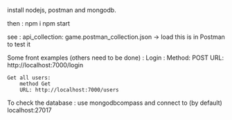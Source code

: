 install nodejs, postman and mongodb.

then :
	npm i 
	npm start

see : 
	api_collection:
		game.postman_collection.json
			-> load this is in Postman to test it

Some front examples (others need to be done) :
	Login :
		Method: POST
		URL: http://localhost:7000/login
		
	Get all users:
		method Get
		URL: http://localhost:7000/users
		
		
To check the database : 
	use mongodbcompass and connect to (by default) localhost:27017
